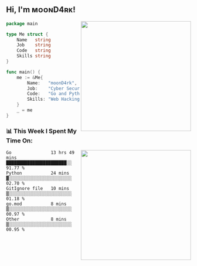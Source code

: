 <h2> Hi, I'm ᴍᴏᴏɴD4ʀᴋ!</h2>
<img align='right' src="https://github-readme-stats.vercel.app/api?username=moond4rk&show_icons=true&theme=radical" width="300">


```go
package main

type Me struct {
	Name   string
	Job    string
	Code   string
	Skills string
}

func main() {
	me := &Me{
		Name:   "moonD4rk",
		Job:    "Cyber Security Engineer",
		Code:   "Go and Python and Others",
		Skills: "Web Hacking ^o^",
	}
	_ = me
}
```



<h3>📊 This Week I Spent My Time On:</h3>
<img align='right' src="https://spotify-github-profile.vercel.app/api/view?uid=dayjackson56081&cover_image=true&theme=novatorem" width="300">

<!--START_SECTION:waka-->
```text
Go               13 hrs 49 mins  ███████████████████████░░   91.77 % 
Python           24 mins         ▓░░░░░░░░░░░░░░░░░░░░░░░░   02.70 % 
GitIgnore file   10 mins         ▒░░░░░░░░░░░░░░░░░░░░░░░░   01.18 % 
go.mod           8 mins          ▒░░░░░░░░░░░░░░░░░░░░░░░░   00.97 % 
Other            8 mins          ▒░░░░░░░░░░░░░░░░░░░░░░░░   00.95 % 
```
<!--END_SECTION:waka-->

